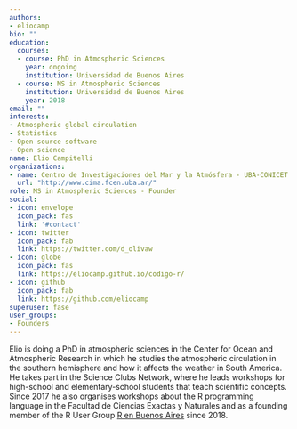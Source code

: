 ```yaml
---
authors:
- eliocamp
bio: ""
education:
  courses:
  - course: PhD in Atmospheric Sciences
    year: ongoing
    institution: Universidad de Buenos Aires
  - course: MS in Atmospheric Sciences
    institution: Universidad de Buenos Aires
    year: 2018
email: ""
interests:
- Atmospheric global circulation
- Statistics
- Open source software
- Open science
name: Elio Campitelli
organizations:
- name: Centro de Investigaciones del Mar y la Atmósfera - UBA-CONICET
  url: "http://www.cima.fcen.uba.ar/"
role: MS in Atmospheric Sciences - Founder
social:
- icon: envelope
  icon_pack: fas
  link: '#contact'
- icon: twitter
  icon_pack: fab
  link: https://twitter.com/d_olivaw
- icon: globe
  icon_pack: fas
  link: https://eliocamp.github.io/codigo-r/
- icon: github
  icon_pack: fab
  link: https://github.com/eliocamp
superuser: fase
user_groups:
- Founders
---
```


Elio is doing a PhD in atmospheric sciences in the Center for Ocean and Atmospheric Research in which he studies the atmospheric circulation in the southern hemisphere and how it affects the weather in South America. He takes part in the Science Clubs Network, where he leads workshops for high-school and elementary-school students that teach scientific concepts. Since 2017 he also organises workshops about the R programming language in the Facultad de Ciencias Exactas y Naturales and as a founding member of the R User Group [R en Buenos Aires](https://renbaires.github.io/) since 2018.
